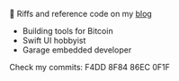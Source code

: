 🦀 Riffs and reference code on my [blog](https://robnetzke.com)

- Building tools for Bitcoin
- Swift UI hobbyist
- Garage embedded developer

Check my commits: F4DD 8F84 86EC 0F1F

